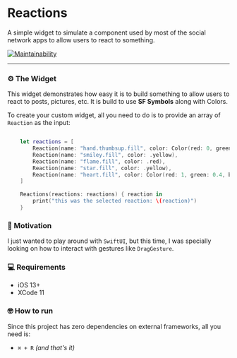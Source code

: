 # Reactions

A simple widget to simulate a component used by most of the social network apps to allow users to react to something.

[![Maintainability](https://api.codeclimate.com/v1/badges/72de20a3bcfa58cfa2c6/maintainability)](https://codeclimate.com/github/caiobzen/post-reactions-swiftui/maintainability)

--- 

### ⚙️ The Widget

This widget demonstrates how easy it is to build something to allow users to react to posts, pictures, etc. It is build to use **SF Symbols** along with Colors.

To create your custom widget, all you need to do is to provide an array of `Reaction` as the input:
```swift

    let reactions = [
        Reaction(name: "hand.thumbsup.fill", color: Color(red: 0, green: 0.8, blue: 1)),
        Reaction(name: "smiley.fill", color: .yellow),
        Reaction(name: "flame.fill", color: .red),
        Reaction(name: "star.fill", color: .yellow),
        Reaction(name: "heart.fill", color: Color(red: 1, green: 0.4, blue: 0.3)),
    ]
    
    Reactions(reactions: reactions) { reaction in 
        print("this was the selected reaction: \(reaction)")
    }
```



### 🚂 Motivation
I just wanted to play around with `SwiftUI`, but this time, I was specially looking on how to interact with gestures like `DragGesture`.

### 💻 Requirements
- iOS 13+
- XCode 11

### 🤓 How to run
Since this project has zero dependencies on external frameworks, all you need is:
- `⌘ + R` *(and that's it)*
